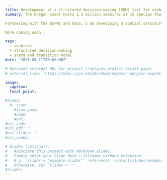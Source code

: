```yaml
---
title: Development of a structured decision-making (SDM) tool for seabird habitat management
summary: The Oregon Coast hosts 1.3 million seabirds of 15 species that provide economic and ecological services such as ecotourism and serving as sentinels of ocean health. Consistent with global trends, the Oregon Coast National Wildlife Refuge recorded up to 90% declines in some seabird populations, like the tufted puffin, since the 1980s. Seabirds, dependent on both marine and terrestrial resources, are disproportionately vulnerable to climate change. In 2023, refuge managers began invasive plant removal, but uncertainty remains regarding seabird response to management under climate conditions. With declining populations, limited time and resources, and major knowledge gaps, local managers face the challenge of prioritizing actions that will have the largest positive impact.  

Partnering with the USFWS and USGS, I am developing a spatial structured decision-making (SDM) tool that integrates habitat, occupancy, and climate data, and expert knowledge to support conservation efforts. As a PhD student, I mapped habitat changes over time using 30 years of aerial imagery and field surveys. To expand this work, I will integrate my research findings and expert knowledge into a spatial SDM tool, offering managers insights into seabird responses to management action prior to implementation. This work is especially timely, as it will help improve urgent restoration priorities, and inform updates to the Comprehensive Conservation Plan and State of the Birds Report.  

More coming soon..

tags:
  - seabirds
  - structured decision-making
  - state and transition model
date: '2025-05-11T00:00:00Z'

# Optional external URL for project (replaces project detail page).
# external_link: 'https://mlml.sjsu.edu/birdmam/emperor-penguin-expedition-2022-season/'

image:
  caption:
  focal_point: 

#links:
  #- icon:
    #icon_pack:
    #name:
    #url: 
#url_code: ''
#url_pdf: ''
#url_slides: ''
#url_video: ''

# Slides (optional).
#   Associate this project with Markdown slides.
#   Simply enter your slide deck's filename without extension.
#   E.g. `slides = "example-slides"` references `content/slides/example-slides.md`.
#   Otherwise, set `slides = ""`.
#slides:
---
```


